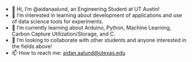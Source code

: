 - 👋 Hi, I’m @aidanaalund, an Engineering Student at UT Austin!
- 👀 I’m interested in learning about development of applications and use of data science tools for experiments.
- 🌱 I’m currently learning about Arduino, Python, Machine Learning, Carbon Capture Utilization/Storage, and C.
- 💞️ I’m looking to collaborate with other students and anyone interested in the fields above!
- 📫 How to reach me: aidan.aalund@utexas.edu
